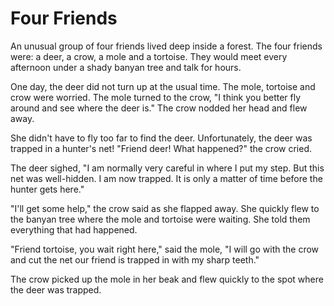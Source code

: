 # Four Friends

An unusual group of four friends lived deep inside a forest. The four friends were: a deer, a crow, a mole and a tortoise. They would meet every afternoon under a shady banyan tree and talk for hours.

One day, the deer did not turn up at the usual time. The mole, tortoise and crow were worried. The mole turned to the crow, "I think you better fly around and see where the deer is." The crow nodded her head and flew away.

She didn't have to fly too far to find the deer. Unfortunately, the deer was trapped in a hunter's net! "Friend deer! What happened?" the crow cried.

The deer sighed, "I am normally very careful in where I put my step. But this net was well-hidden. I am now trapped. It is only a matter of time before the hunter gets here."

"I'll get some help," the crow said as she flapped away. She quickly flew to the banyan tree where the mole and tortoise were waiting. She told them everything that had happened.

"Friend tortoise, you wait right here," said the mole, "I will go with the crow and cut the net our friend is trapped in with my sharp teeth."

The crow picked up the mole in her beak and flew quickly to the spot where the deer was trapped.
